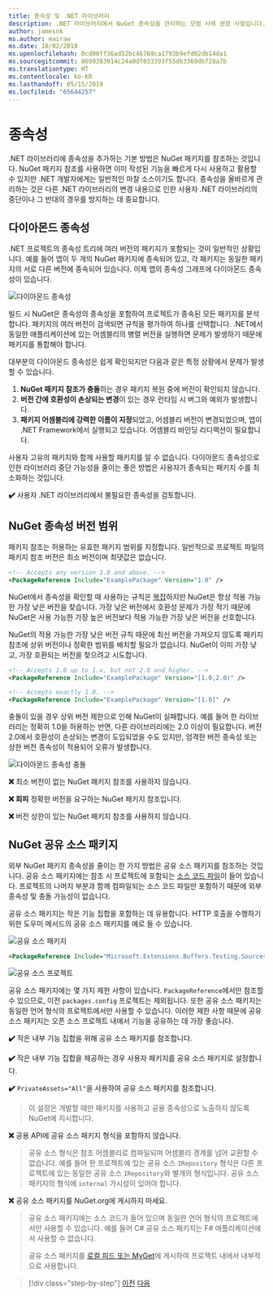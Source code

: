 ```yaml
---
title: 종속성 및 .NET 라이브러리
description: .NET 라이브러리에서 NuGet 종속성을 관리하는 모범 사례 권장 사항입니다.
author: jamesnk
ms.author: mairaw
ms.date: 10/02/2018
ms.openlocfilehash: 0cd00ff36ad52bc46769ca1793b9efd02db14da1
ms.sourcegitcommit: 8699383914c24a0df033393f55db3369db728a7b
ms.translationtype: HT
ms.contentlocale: ko-KR
ms.lasthandoff: 05/15/2019
ms.locfileid: "65644257"
---
```

# <a name="dependencies"></a>종속성

.NET 라이브러리에 종속성을 추가하는 기본 방법은 NuGet 패키지를 참조하는 것입니다. NuGet 패키지 참조를 사용하면 이미 작성된 기능을 빠르게 다시 사용하고 활용할 수 있지만 .NET 개발자에게는 일반적인 마찰 소스이기도 합니다. 종속성을 올바르게 관리하는 것은 다른 .NET 라이브러리의 변경 내용으로 인한 사용자 .NET 라이브러리의 중단이나 그 반대의 경우를 방지하는 데 중요합니다.

## <a name="diamond-dependencies"></a>다이아몬드 종속성

.NET 프로젝트의 종속성 트리에 여러 버전의 패키지가 포함되는 것이 일반적인 상황입니다. 예를 들어 앱이 두 개의 NuGet 패키지에 종속되어 있고, 각 패키지는 동일한 패키지의 서로 다른 버전에 종속되어 있습니다. 이제 앱의 종속성 그래프에 다이아몬드 종속성이 있습니다.

![다이아몬드 종속성](./media/dependencies/diamond-dependency.png "다이아몬드 종속성")

빌드 시 NuGet은 종속성의 종속성을 포함하여 프로젝트가 종속된 모든 패키지를 분석합니다. 패키지의 여러 버전이 검색되면 규칙을 평가하여 하나를 선택합니다. .NET에서 동일한 애플리케이션에 있는 어셈블리의 병렬 버전을 실행하면 문제가 발생하기 때문에 패키지를 통합해야 합니다.

대부분의 다이아몬드 종속성은 쉽게 확인되지만 다음과 같은 특정 상황에서 문제가 발생할 수 있습니다.

1. **NuGet 패키지 참조가 충돌**하는 경우 패키지 복원 중에 버전이 확인되지 않습니다.
2. **버전 간에 호환성이 손상되는 변경**이 있는 경우 런타임 시 버그와 예외가 발생합니다.
3. **패키지 어셈블리에 강력한 이름이 지정**되었고, 어셈블리 버전이 변경되었으며, 앱이 .NET Framework에서 실행되고 있습니다. 어셈블리 바인딩 리디렉션이 필요합니다.

사용자 고유의 패키지와 함께 사용할 패키지를 알 수 없습니다. 다이아몬드 종속성으로 인한 라이브러리 중단 가능성을 줄이는 좋은 방법은 사용자가 종속되는 패키지 수를 최소화하는 것입니다.

**✔️** 사용자 .NET 라이브러리에서 불필요한 종속성을 검토합니다.

## <a name="nuget-dependency-version-ranges"></a>NuGet 종속성 버전 범위

패키지 참조는 허용하는 유효한 패키지 범위를 지정합니다. 일반적으로 프로젝트 파일의 패키지 참조 버전은 최소 버전이며 최댓값은 없습니다.

```xml
<!-- Accepts any version 1.0 and above. -->
<PackageReference Include="ExamplePackage" Version="1.0" />
```

NuGet에서 종속성을 확인할 때 사용하는 규칙은 [복잡](/nuget/consume-packages/dependency-resolution)하지만 NuGet은 항상 적용 가능한 가장 낮은 버전을 찾습니다. 가장 낮은 버전에서 호환성 문제가 가장 적기 때문에 NuGet은 사용 가능한 가장 높은 버전보다 적용 가능한 가장 낮은 버전을 선호합니다.

NuGet의 적용 가능한 가장 낮은 버전 규칙 때문에 최신 버전을 가져오지 않도록 패키지 참조에 상위 버전이나 정확한 범위를 배치할 필요가 없습니다. NuGet이 이미 가장 낮고, 가장 호환되는 버전을 찾으려고 시도합니다.

```xml
<!-- Accepts 1.0 up to 1.x, but not 2.0 and higher. -->
<PackageReference Include="ExamplePackage" Version="[1.0,2.0)" />

<!-- Accepts exactly 1.0. -->
<PackageReference Include="ExamplePackage" Version="[1.0]" />
```

충돌이 있을 경우 상위 버전 제한으로 인해 NuGet이 실패합니다. 예를 들어 한 라이브러리는 정확히 1.0을 허용하는 반면, 다른 라이브러리에는 2.0 이상이 필요합니다. 버전 2.0에서 호환성이 손상되는 변경이 도입되었을 수도 있지만, 엄격한 버전 종속성 또는 상한 버전 종속성이 적용되어 오류가 발생합니다.

![다이아몬드 종속성 충돌](./media/dependencies/diamond-dependency-conflict.png "다이아몬드 종속성 충돌")

**❌** 최소 버전이 없는 NuGet 패키지 참조를 사용하지 않습니다.

**❌ 회피** 정확한 버전을 요구하는 NuGet 패키지 참조입니다.

**❌** 버전 상한이 있는 NuGet 패키지 참조를 사용하지 않습니다.

## <a name="nuget-shared-source-packages"></a>NuGet 공유 소스 패키지

외부 NuGet 패키지 종속성을 줄이는 한 가지 방법은 공유 소스 패키지를 참조하는 것입니다. 공유 소스 패키지에는 참조 시 프로젝트에 포함되는 [소스 코드 파일](/nuget/reference/nuspec#including-content-files)이 들어 있습니다. 프로젝트의 나머지 부분과 함께 컴파일되는 소스 코드 파일만 포함하기 때문에 외부 종속성 및 충돌 가능성이 없습니다.

공유 소스 패키지는 작은 기능 집합을 포함하는 데 유용합니다. HTTP 호출을 수행하기 위한 도우미 메서드의 공유 소스 패키지를 예로 들 수 있습니다.

![공유 소스 패키지](./media/dependencies/shared-source-package.png "공유 소스 패키지")

```xml
<PackageReference Include="Microsoft.Extensions.Buffers.Testing.Sources" PrivateAssets="All" Version="1.0" />
```

![공유 소스 프로젝트](./media/dependencies/shared-source-project.png "공유 소스 프로젝트")

공유 소스 패키지에는 몇 가지 제한 사항이 있습니다. `PackageReference`에서만 참조할 수 있으므로, 이전 `packages.config` 프로젝트는 제외됩니다. 또한 공유 소스 패키지는 동일한 언어 형식의 프로젝트에서만 사용할 수 있습니다. 이러한 제한 사항 때문에 공유 소스 패키지는 오픈 소스 프로젝트 내에서 기능을 공유하는 데 가장 좋습니다.

**✔️** 작은 내부 기능 집합을 위해 공유 소스 패키지를 참조합니다.

**✔️** 작은 내부 기능 집합을 제공하는 경우 사용자 패키지를 공유 소스 패키지로 설정합니다.

**✔️** `PrivateAssets="All"`을 사용하여 공유 소스 패키지를 참조합니다.

> 이 설정은 개발할 때만 패키지를 사용하고 공용 종속성으로 노출하지 않도록 NuGet에 지시합니다.

**❌** 공용 API에 공유 소스 패키지 형식을 포함하지 않습니다.

> 공유 소스 형식은 참조 어셈블리로 컴파일되며 어셈블리 경계를 넘어 교환할 수 없습니다. 예를 들어 한 프로젝트에 있는 공유 소스 `IRepository` 형식은 다른 프로젝트에 있는 동일한 공유 소스 `IRepository`와 별개의 형식입니다. 공유 소스 패키지의 형식에 `internal` 가시성이 있어야 합니다.

**❌** 공유 소스 패키지를 NuGet.org에 게시하지 마세요.

> 공유 소스 패키지에는 소스 코드가 들어 있으며 동일한 언어 형식의 프로젝트에서만 사용할 수 있습니다. 예를 들어 C# 공유 소스 패키지는 F# 애플리케이션에서 사용할 수 없습니다.
>
> 공유 소스 패키지를 [로컬 피드 또는 MyGet](./publish-nuget-package.md)에 게시하여 프로젝트 내에서 내부적으로 사용합니다.

>[!div class="step-by-step"]
>[이전](nuget.md)
>[다음](sourcelink.md)
